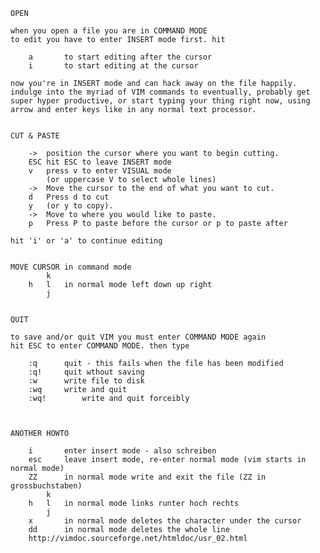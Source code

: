 	OPEN

	when you open a file you are in COMMAND MODE
	to edit you have to enter INSERT mode first. hit

		a		to start editing after the cursor
		i		to start editing at the cursor

	now you're in INSERT mode and can hack away on the file happily. indulge into the myriad of VIM commands to eventually, probably get super hyper productive, or start typing your thing right now, using arrow and enter keys like in any normal text processor.


	CUT & PASTE

		->	position the cursor where you want to begin cutting.
		ESC	hit ESC to leave INSERT mode
		v	press v to enter VISUAL mode
			(or uppercase V to select whole lines)
		->	Move the cursor to the end of what you want to cut.
		d	Press d to cut
		y	(or y to copy).
		->	Move to where you would like to paste.
		p	Press P to paste before the cursor or p to paste after

	hit 'i' or 'a' to continue editing


	MOVE CURSOR in command mode
			k
		h   l	in normal mode left down up right
			j


	QUIT

	to save and/or quit VIM you must enter COMMAND MODE again
	hit ESC to enter COMMAND MODE. then type

		:q		quit - this fails when the file has been modified
		:q!		quit wthout saving
		:w		write file to disk
		:wq		write and quit
		:wq!		write and quit forceibly



	ANOTHER HOWTO

		i		enter insert mode - also schreiben
		esc		leave insert mode, re-enter normal mode (vim starts in normal mode)
		ZZ		in normal mode write and exit the file (ZZ in grossbuchstaben)
			k
		h   l	in normal mode links runter hoch rechts
			j
		x		in normal mode deletes the character under the cursor
		dd		in normal mode deletes the whole line
		http://vimdoc.sourceforge.net/htmldoc/usr_02.html